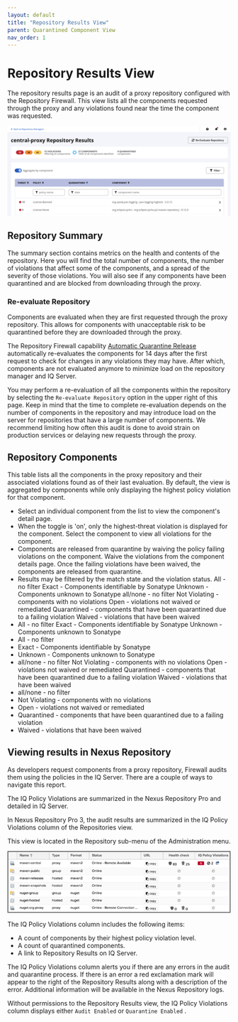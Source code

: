 ```yaml
---
layout: default
title: "Repository Results View"
parent: Quarantined Component View
nav_order: 1
---
```


# Repository Results View

The repository results page is an audit of a proxy repository configured with the Repository Firewall. This view lists all the components requested through the proxy and any violations found near the time the component was requested.

![Screenshot_2024-02-15_at_7_05_08_PM.png](/assets/images/uuid-849decb0-9296-f7d4-d2d6-39a6a0242beb.png)

## Repository Summary

The summary section contains metrics on the health and contents of the repository. Here you will find the total number of components, the number of violations that affect some of the components, and a spread of the severity of those violations. You will also see if any components have been quarantined and are blocked from downloading through the proxy.

### Re-evaluate Repository

Components are evaluated when they are first requested through the proxy repository. This allows for components with unacceptable risk to be quarantined before they are downloaded through the proxy.

The Repository Firewall capability [Automatic Quarantine Release](#UUID-fce7cb93-a2a2-7970-ac89-97dc14c9e891) automatically re-evaluates the components for 14 days after the first request to check for changes in any violations they may have. After which, components are not evaluated anymore to minimize load on the repository manager and IQ Server.

You may perform a re-evaluation of all the components within the repository by selecting the `Re-evaluate Repository` option in the upper right of this page. Keep in mind that the time to complete re-evaluation depends on the number of components in the repository and may introduce load on the server for repositories that have a large number of components. We recommend limiting how often this audit is done to avoid strain on production services or delaying new requests through the proxy.

## Repository Components

This table lists all the components in the proxy repository and their associated violations found as of their last evaluation. By default, the view is aggregated by components while only displaying the highest policy violation for that component.

- Select an individual component from the list to view the component's detail page.
- When the toggle is 'on', only the highest-threat violation is displayed for the component. Select the component to view all violations for the component.
- Components are released from quarantine by waiving the policy failing violations on the component. Waive the violations from the component details page. Once the failing violations have been waived, the components are released from quarantine.
- Results may be filtered by the match state and the violation status. All - no filter Exact - Components identifiable by Sonatype Unknown - Components unknown to Sonatype all/none - no filter Not Violating - components with no violations Open - violations not waived or remediated Quarantined - components that have been quarantined due to a failing violation Waived - violations that have been waived
- All - no filter Exact - Components identifiable by Sonatype Unknown - Components unknown to Sonatype
- All - no filter
- Exact - Components identifiable by Sonatype
- Unknown - Components unknown to Sonatype
- all/none - no filter Not Violating - components with no violations Open - violations not waived or remediated Quarantined - components that have been quarantined due to a failing violation Waived - violations that have been waived
- all/none - no filter
- Not Violating - components with no violations
- Open - violations not waived or remediated
- Quarantined - components that have been quarantined due to a failing violation
- Waived - violations that have been waived

## Viewing results in Nexus Repository

As developers request components from a proxy repository, Firewall audits them using the policies in the IQ Server. There are a couple of ways to navigate this report.

The IQ Policy Violations are summarized in the Nexus Repository Pro and detailed in IQ Server.

In Nexus Repository Pro 3, the audit results are summarized in the IQ Policy Violations column of the Repositories view.

This view is located in the Repository sub-menu of the Administration menu.

![91948187.png](/assets/images/uuid-dec4a3c8-c4af-4da2-a5e3-dfdc83fdba9a.png)

The IQ Policy Violations column includes the following items:

- A count of components by their highest policy violation level.
- A count of quarantined components.
- A link to Repository Results on IQ Server.

The IQ Policy Violations column alerts you if there are any errors in the audit and quarantine process. If there is an error a red exclamation mark will appear to the right of the Repository Results along with a description of the error. Additional information will be available in the Nexus Repository logs.

Without permissions to the Repository Results view, the IQ Policy Violations column displays either `Audit Enabled` or `Quarantine Enabled` .
